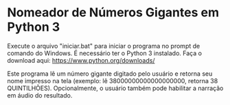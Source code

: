 # Nomeador de Números Gigantes em Python 3

Execute o arquivo "iniciar.bat" para iniciar o programa no prompt de comando do Windows. É necessário ter o Python 3 instalado. Faça o download aqui: https://www.python.org/downloads/

Este programa lê um número gigante digitado pelo usuário e retorna seu nome impresso na tela (exemplo: lê 38000000000000000000, retorna 38 QUINTILHÕES). Opcionalmente, o usuário também pode habilitar a narração em áudio do resultado.
